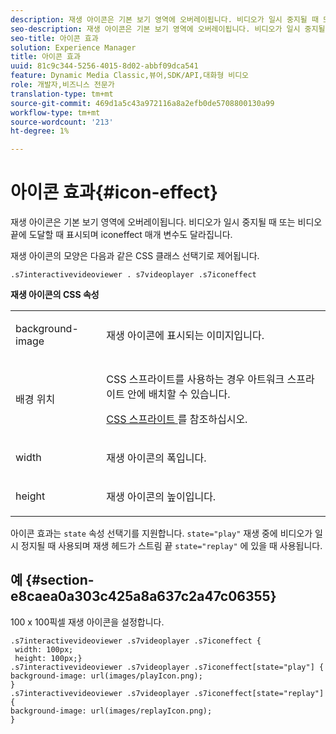 ```yaml
---
description: 재생 아이콘은 기본 보기 영역에 오버레이됩니다. 비디오가 일시 중지될 때 또는 비디오 끝에 도달할 때 표시되며 iconeffect 매개 변수도 달라집니다.
seo-description: 재생 아이콘은 기본 보기 영역에 오버레이됩니다. 비디오가 일시 중지될 때 또는 비디오 끝에 도달할 때 표시되며 iconeffect 매개 변수도 달라집니다.
seo-title: 아이콘 효과
solution: Experience Manager
title: 아이콘 효과
uuid: 81c9c344-5256-4015-8d02-abbf09dca541
feature: Dynamic Media Classic,뷰어,SDK/API,대화형 비디오
role: 개발자,비즈니스 전문가
translation-type: tm+mt
source-git-commit: 469d1a5c43a972116a8a2efb0de5708800130a99
workflow-type: tm+mt
source-wordcount: '213'
ht-degree: 1%

---
```



# 아이콘 효과{#icon-effect}

재생 아이콘은 기본 보기 영역에 오버레이됩니다. 비디오가 일시 중지될 때 또는 비디오 끝에 도달할 때 표시되며 iconeffect 매개 변수도 달라집니다.

<!--<a id="section_061E550C1C1D4DB2BD663A898895B38C"></a>-->

재생 아이콘의 모양은 다음과 같은 CSS 클래스 선택기로 제어됩니다.

```
.s7interactivevideoviewer . s7videoplayer .s7iconeffect
```

**재생 아이콘의 CSS 속성**

<table id="table_C48C56E696304C9BAFEE71BA9EA9A174"> 
 <tbody> 
  <tr> 
   <td colname="col1"> <p> <span class="codeph"> background-image  </span> </p> </td> 
   <td colname="col2"> <p> 재생 아이콘에 표시되는 이미지입니다. </p> </td> 
  </tr> 
  <tr> 
   <td colname="col1"> <p> <span class="codeph"> 배경 위치  </span> </p> </td> 
   <td colname="col2"> <p> CSS 스프라이트를 사용하는 경우 아트워크 스프라이트 안에 배치할 수 있습니다. </p> <p><a href="../../../c-html5-aem-asset-viewers/c-html5-aem-int-video/c-html5-aem-int-video-customizingviewer/c-html5-aem-int-video-customizingviewer.md#section-9b6d8d601cb441d08214dada7bb4eddc" format="dita" scope="local"> CSS 스프라이트 </a>를 참조하십시오. </p> </td> 
  </tr> 
  <tr> 
   <td colname="col1"> <p> <span class="codeph"> width </span> </p> </td> 
   <td colname="col2"> <p> 재생 아이콘의 폭입니다. </p> </td> 
  </tr> 
  <tr> 
   <td colname="col1"> <p> <span class="codeph"> height </span> </p> </td> 
   <td colname="col2"> <p>재생 아이콘의 높이입니다. </p> </td> 
  </tr> 
 </tbody> 
</table>

아이콘 효과는 `state` 속성 선택기를 지원합니다. `state="play"` 재생 중에 비디오가 일시 정지될 때 사용되며 재생 헤드가 스트림 끝 `state="replay"` 에 있을 때 사용됩니다.

## 예 {#section-e8caea0a303c425a8a637c2a47c06355}

100 x 100픽셀 재생 아이콘을 설정합니다.

```
.s7interactivevideoviewer .s7videoplayer .s7iconeffect { 
 width: 100px; 
 height: 100px;} 
.s7interactivevideoviewer .s7videoplayer .s7iconeffect[state="play"] { 
background-image: url(images/playIcon.png); 
} 
.s7interactivevideoviewer .s7videoplayer .s7iconeffect[state="replay"] { 
background-image: url(images/replayIcon.png); 
}
```

